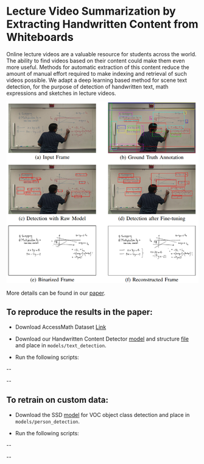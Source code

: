 # Lecture Video Summarization by Extracting Handwritten Content from Whiteboards

Online lecture videos are a valuable resource for students across the world. The ability to find videos based on their content could make them even more useful. Methods for automatic extraction of this content reduce the amount of manual effort required to make indexing and retrieval of such videos possible. We adapt a deep learning based method for scene text detection, for the purpose of detection of handwritten text, math expressions and sketches in lecture videos.

![Our methodology](Methodology.png)

More details can be found in our [paper](https://buffalo.box.com/s/nhjjwpj1j4tlvwc762a65tsimmnyn7d2).

## To reproduce the results in the paper:

- Download AccessMath Dataset
[Link](https://buffalo.box.com/s/usa30o2o0oojcslfrkxfyogvbqdedktj)

- Download our Handwritten Content Detector [model](https://buffalo.box.com/s/elz4wj1favsa24apcjiz0co7ash5qry6) and structure [file]() and place in `models/text_detection`.

- Run the following scripts:

-- 

-- 

## To retrain on custom data:

- Download the SSD [model]() for VOC object class detection and place in `models/person_detection`.

- Run the following scripts:

-- 

-- 

